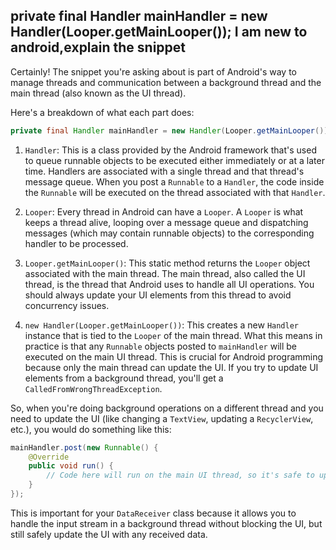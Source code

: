 ## private final Handler mainHandler = new Handler(Looper.getMainLooper()); I am new to android,explain the snippet

Certainly! The snippet you're asking about is part of Android's way to manage threads and communication between a background thread and the main thread (also known as the UI thread).

Here's a breakdown of what each part does:

```java
private final Handler mainHandler = new Handler(Looper.getMainLooper());
```

1. `Handler`: This is a class provided by the Android framework that's used to queue runnable objects to be executed either immediately or at a later time. Handlers are associated with a single thread and that thread's message queue. When you post a `Runnable` to a `Handler`, the code inside the `Runnable` will be executed on the thread associated with that `Handler`.

2. `Looper`: Every thread in Android can have a `Looper`. A `Looper` is what keeps a thread alive, looping over a message queue and dispatching messages (which may contain runnable objects) to the corresponding handler to be processed. 

3. `Looper.getMainLooper()`: This static method returns the `Looper` object associated with the main thread. The main thread, also called the UI thread, is the thread that Android uses to handle all UI operations. You should always update your UI elements from this thread to avoid concurrency issues.

4. `new Handler(Looper.getMainLooper())`: This creates a new `Handler` instance that is tied to the `Looper` of the main thread. What this means in practice is that any `Runnable` objects posted to `mainHandler` will be executed on the main UI thread. This is crucial for Android programming because only the main thread can update the UI. If you try to update UI elements from a background thread, you'll get a `CalledFromWrongThreadException`.

So, when you're doing background operations on a different thread and you need to update the UI (like changing a `TextView`, updating a `RecyclerView`, etc.), you would do something like this:

```java
mainHandler.post(new Runnable() {
    @Override
    public void run() {
        // Code here will run on the main UI thread, so it's safe to update UI elements.
    }
});
```

This is important for your `DataReceiver` class because it allows you to handle the input stream in a background thread without blocking the UI, but still safely update the UI with any received data.